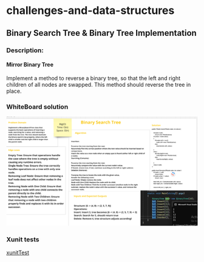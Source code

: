# challenges-and-data-structures

## Binary Search Tree & Binary Tree Implementation

###  Description:
####  Mirror Binary Tree
 Implement a method to reverse a binary tree, so that the left and right children of all nodes are swapped. This method should reverse the tree in place.



### WhiteBoard solution


![whiteBoard](https://github.com/Nory9/challenges-and-data-structures/blob/Tree-Implementation/challenges-and-data-structures/DataStructures/Tree-Implementation/Screenshot%20(121).png?raw=true)


### Xunit tests

[xunitTest](https://github.com/Nory9/challenges-and-data-structures/blob/Tree-Implementation/CommonElements.Tests/BST_Test.cs)
